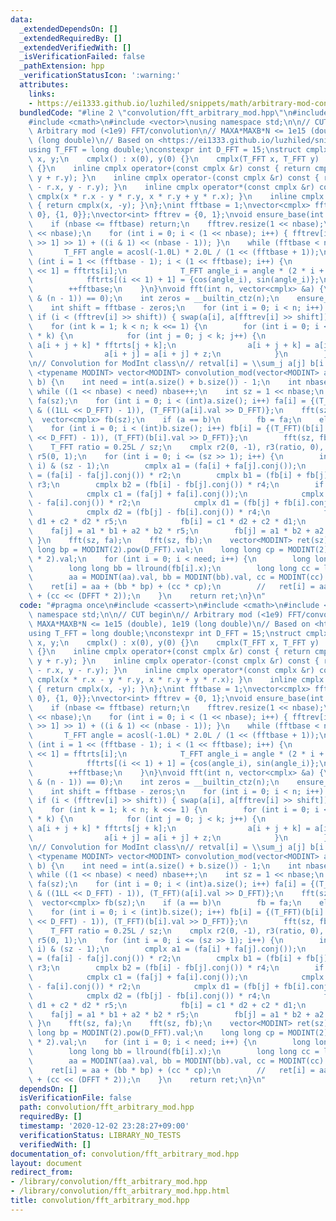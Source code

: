 ```yaml
---
data:
  _extendedDependsOn: []
  _extendedRequiredBy: []
  _extendedVerifiedWith: []
  _isVerificationFailed: false
  _pathExtension: hpp
  _verificationStatusIcon: ':warning:'
  attributes:
    links:
    - https://ei1333.github.io/luzhiled/snippets/math/arbitrary-mod-convolution.html>
  bundledCode: "#line 2 \"convolution/fft_arbitrary_mod.hpp\"\n#include <cassert>\n\
    #include <cmath>\n#include <vector>\nusing namespace std;\n\n// CUT begin\n//\
    \ Arbitrary mod (<1e9) FFT/convolution\n// MAXA*MAXB*N <= 1e15 (double), 1e19\
    \ (long double)\n// Based on <https://ei1333.github.io/luzhiled/snippets/math/arbitrary-mod-convolution.html>\n\
    using T_FFT = long double;\nconstexpr int D_FFT = 15;\nstruct cmplx {\n    T_FFT\
    \ x, y;\n    cmplx() : x(0), y(0) {}\n    cmplx(T_FFT x, T_FFT y) : x(x), y(y)\
    \ {}\n    inline cmplx operator+(const cmplx &r) const { return cmplx(x + r.x,\
    \ y + r.y); }\n    inline cmplx operator-(const cmplx &r) const { return cmplx(x\
    \ - r.x, y - r.y); }\n    inline cmplx operator*(const cmplx &r) const { return\
    \ cmplx(x * r.x - y * r.y, x * r.y + y * r.x); }\n    inline cmplx conj() const\
    \ { return cmplx(x, -y); }\n};\nint fftbase = 1;\nvector<cmplx> fftrts = {{0,\
    \ 0}, {1, 0}};\nvector<int> fftrev = {0, 1};\nvoid ensure_base(int nbase) {\n\
    \    if (nbase <= fftbase) return;\n    fftrev.resize(1 << nbase);\n    fftrts.resize(1\
    \ << nbase);\n    for (int i = 0; i < (1 << nbase); i++) { fftrev[i] = (fftrev[i\
    \ >> 1] >> 1) + ((i & 1) << (nbase - 1)); }\n    while (fftbase < nbase) {\n \
    \       T_FFT angle = acosl(-1.0L) * 2.0L / (1 << (fftbase + 1));\n        for\
    \ (int i = 1 << (fftbase - 1); i < (1 << fftbase); i++) {\n            fftrts[i\
    \ << 1] = fftrts[i];\n            T_FFT angle_i = angle * (2 * i + 1 - (1 << fftbase));\n\
    \            fftrts[(i << 1) + 1] = {cos(angle_i), sin(angle_i)};\n        }\n\
    \        ++fftbase;\n    }\n}\nvoid fft(int n, vector<cmplx> &a) {\n    assert((n\
    \ & (n - 1)) == 0);\n    int zeros = __builtin_ctz(n);\n    ensure_base(zeros);\n\
    \    int shift = fftbase - zeros;\n    for (int i = 0; i < n; i++) {\n       \
    \ if (i < (fftrev[i] >> shift)) { swap(a[i], a[fftrev[i] >> shift]); }\n    }\n\
    \    for (int k = 1; k < n; k <<= 1) {\n        for (int i = 0; i < n; i += 2\
    \ * k) {\n            for (int j = 0; j < k; j++) {\n                cmplx z =\
    \ a[i + j + k] * fftrts[j + k];\n                a[i + j + k] = a[i + j] - z;\n\
    \                a[i + j] = a[i + j] + z;\n            }\n        }\n    }\n}\n\
    \n// Convolution for ModInt class\n// retval[i] = \\sum_j a[j] b[i - j]\ntemplate\
    \ <typename MODINT> vector<MODINT> convolution_mod(vector<MODINT> a, vector<MODINT>\
    \ b) {\n    int need = int(a.size() + b.size()) - 1;\n    int nbase = 0;\n   \
    \ while ((1 << nbase) < need) nbase++;\n    int sz = 1 << nbase;\n    vector<cmplx>\
    \ fa(sz);\n    for (int i = 0; i < (int)a.size(); i++) fa[i] = {(T_FFT)(a[i].val\
    \ & ((1LL << D_FFT) - 1)), (T_FFT)(a[i].val >> D_FFT)};\n    fft(sz, fa);\n  \
    \  vector<cmplx> fb(sz);\n    if (a == b)\n        fb = fa;\n    else {\n    \
    \    for (int i = 0; i < (int)b.size(); i++) fb[i] = {(T_FFT)(b[i].val & ((1LL\
    \ << D_FFT) - 1)), (T_FFT)(b[i].val >> D_FFT)};\n        fft(sz, fb);\n    }\n\
    \    T_FFT ratio = 0.25L / sz;\n    cmplx r2(0, -1), r3(ratio, 0), r4(0, -ratio),\
    \ r5(0, 1);\n    for (int i = 0; i <= (sz >> 1); i++) {\n        int j = (sz -\
    \ i) & (sz - 1);\n        cmplx a1 = (fa[i] + fa[j].conj());\n        cmplx a2\
    \ = (fa[i] - fa[j].conj()) * r2;\n        cmplx b1 = (fb[i] + fb[j].conj()) *\
    \ r3;\n        cmplx b2 = (fb[i] - fb[j].conj()) * r4;\n        if (i != j) {\n\
    \            cmplx c1 = (fa[j] + fa[i].conj());\n            cmplx c2 = (fa[j]\
    \ - fa[i].conj()) * r2;\n            cmplx d1 = (fb[j] + fb[i].conj()) * r3;\n\
    \            cmplx d2 = (fb[j] - fb[i].conj()) * r4;\n            fa[i] = c1 *\
    \ d1 + c2 * d2 * r5;\n            fb[i] = c1 * d2 + c2 * d1;\n        }\n    \
    \    fa[j] = a1 * b1 + a2 * b2 * r5;\n        fb[j] = a1 * b2 + a2 * b1;\n   \
    \ }\n    fft(sz, fa);\n    fft(sz, fb);\n    vector<MODINT> ret(sz);\n    long\
    \ long bp = MODINT(2).pow(D_FFT).val;\n    long long cp = MODINT(2).pow(D_FFT\
    \ * 2).val;\n    for (int i = 0; i < need; i++) {\n        long long aa = llround(fa[i].x);\n\
    \        long long bb = llround(fb[i].x);\n        long long cc = llround(fa[i].y);\n\
    \        aa = MODINT(aa).val, bb = MODINT(bb).val, cc = MODINT(cc).val;\n    \
    \    ret[i] = aa + (bb * bp) + (cc * cp);\n        //   ret[i] = aa + (bb << DFFT)\
    \ + (cc << (DFFT * 2));\n    }\n    return ret;\n}\n"
  code: "#pragma once\n#include <cassert>\n#include <cmath>\n#include <vector>\nusing\
    \ namespace std;\n\n// CUT begin\n// Arbitrary mod (<1e9) FFT/convolution\n//\
    \ MAXA*MAXB*N <= 1e15 (double), 1e19 (long double)\n// Based on <https://ei1333.github.io/luzhiled/snippets/math/arbitrary-mod-convolution.html>\n\
    using T_FFT = long double;\nconstexpr int D_FFT = 15;\nstruct cmplx {\n    T_FFT\
    \ x, y;\n    cmplx() : x(0), y(0) {}\n    cmplx(T_FFT x, T_FFT y) : x(x), y(y)\
    \ {}\n    inline cmplx operator+(const cmplx &r) const { return cmplx(x + r.x,\
    \ y + r.y); }\n    inline cmplx operator-(const cmplx &r) const { return cmplx(x\
    \ - r.x, y - r.y); }\n    inline cmplx operator*(const cmplx &r) const { return\
    \ cmplx(x * r.x - y * r.y, x * r.y + y * r.x); }\n    inline cmplx conj() const\
    \ { return cmplx(x, -y); }\n};\nint fftbase = 1;\nvector<cmplx> fftrts = {{0,\
    \ 0}, {1, 0}};\nvector<int> fftrev = {0, 1};\nvoid ensure_base(int nbase) {\n\
    \    if (nbase <= fftbase) return;\n    fftrev.resize(1 << nbase);\n    fftrts.resize(1\
    \ << nbase);\n    for (int i = 0; i < (1 << nbase); i++) { fftrev[i] = (fftrev[i\
    \ >> 1] >> 1) + ((i & 1) << (nbase - 1)); }\n    while (fftbase < nbase) {\n \
    \       T_FFT angle = acosl(-1.0L) * 2.0L / (1 << (fftbase + 1));\n        for\
    \ (int i = 1 << (fftbase - 1); i < (1 << fftbase); i++) {\n            fftrts[i\
    \ << 1] = fftrts[i];\n            T_FFT angle_i = angle * (2 * i + 1 - (1 << fftbase));\n\
    \            fftrts[(i << 1) + 1] = {cos(angle_i), sin(angle_i)};\n        }\n\
    \        ++fftbase;\n    }\n}\nvoid fft(int n, vector<cmplx> &a) {\n    assert((n\
    \ & (n - 1)) == 0);\n    int zeros = __builtin_ctz(n);\n    ensure_base(zeros);\n\
    \    int shift = fftbase - zeros;\n    for (int i = 0; i < n; i++) {\n       \
    \ if (i < (fftrev[i] >> shift)) { swap(a[i], a[fftrev[i] >> shift]); }\n    }\n\
    \    for (int k = 1; k < n; k <<= 1) {\n        for (int i = 0; i < n; i += 2\
    \ * k) {\n            for (int j = 0; j < k; j++) {\n                cmplx z =\
    \ a[i + j + k] * fftrts[j + k];\n                a[i + j + k] = a[i + j] - z;\n\
    \                a[i + j] = a[i + j] + z;\n            }\n        }\n    }\n}\n\
    \n// Convolution for ModInt class\n// retval[i] = \\sum_j a[j] b[i - j]\ntemplate\
    \ <typename MODINT> vector<MODINT> convolution_mod(vector<MODINT> a, vector<MODINT>\
    \ b) {\n    int need = int(a.size() + b.size()) - 1;\n    int nbase = 0;\n   \
    \ while ((1 << nbase) < need) nbase++;\n    int sz = 1 << nbase;\n    vector<cmplx>\
    \ fa(sz);\n    for (int i = 0; i < (int)a.size(); i++) fa[i] = {(T_FFT)(a[i].val\
    \ & ((1LL << D_FFT) - 1)), (T_FFT)(a[i].val >> D_FFT)};\n    fft(sz, fa);\n  \
    \  vector<cmplx> fb(sz);\n    if (a == b)\n        fb = fa;\n    else {\n    \
    \    for (int i = 0; i < (int)b.size(); i++) fb[i] = {(T_FFT)(b[i].val & ((1LL\
    \ << D_FFT) - 1)), (T_FFT)(b[i].val >> D_FFT)};\n        fft(sz, fb);\n    }\n\
    \    T_FFT ratio = 0.25L / sz;\n    cmplx r2(0, -1), r3(ratio, 0), r4(0, -ratio),\
    \ r5(0, 1);\n    for (int i = 0; i <= (sz >> 1); i++) {\n        int j = (sz -\
    \ i) & (sz - 1);\n        cmplx a1 = (fa[i] + fa[j].conj());\n        cmplx a2\
    \ = (fa[i] - fa[j].conj()) * r2;\n        cmplx b1 = (fb[i] + fb[j].conj()) *\
    \ r3;\n        cmplx b2 = (fb[i] - fb[j].conj()) * r4;\n        if (i != j) {\n\
    \            cmplx c1 = (fa[j] + fa[i].conj());\n            cmplx c2 = (fa[j]\
    \ - fa[i].conj()) * r2;\n            cmplx d1 = (fb[j] + fb[i].conj()) * r3;\n\
    \            cmplx d2 = (fb[j] - fb[i].conj()) * r4;\n            fa[i] = c1 *\
    \ d1 + c2 * d2 * r5;\n            fb[i] = c1 * d2 + c2 * d1;\n        }\n    \
    \    fa[j] = a1 * b1 + a2 * b2 * r5;\n        fb[j] = a1 * b2 + a2 * b1;\n   \
    \ }\n    fft(sz, fa);\n    fft(sz, fb);\n    vector<MODINT> ret(sz);\n    long\
    \ long bp = MODINT(2).pow(D_FFT).val;\n    long long cp = MODINT(2).pow(D_FFT\
    \ * 2).val;\n    for (int i = 0; i < need; i++) {\n        long long aa = llround(fa[i].x);\n\
    \        long long bb = llround(fb[i].x);\n        long long cc = llround(fa[i].y);\n\
    \        aa = MODINT(aa).val, bb = MODINT(bb).val, cc = MODINT(cc).val;\n    \
    \    ret[i] = aa + (bb * bp) + (cc * cp);\n        //   ret[i] = aa + (bb << DFFT)\
    \ + (cc << (DFFT * 2));\n    }\n    return ret;\n}\n"
  dependsOn: []
  isVerificationFile: false
  path: convolution/fft_arbitrary_mod.hpp
  requiredBy: []
  timestamp: '2020-12-02 23:28:27+09:00'
  verificationStatus: LIBRARY_NO_TESTS
  verifiedWith: []
documentation_of: convolution/fft_arbitrary_mod.hpp
layout: document
redirect_from:
- /library/convolution/fft_arbitrary_mod.hpp
- /library/convolution/fft_arbitrary_mod.hpp.html
title: convolution/fft_arbitrary_mod.hpp
---
```

